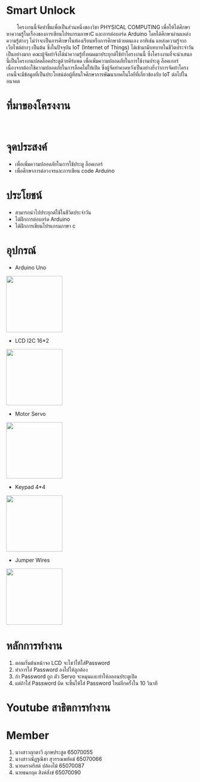 # Smart Unlock
&emsp;&emsp;โครงงานนี้จัดทำขึ้นเพื่อเป็นส่วนหนึ่งของวิชา PHYSICAL COMPUTING เพื่อให้ได้ศึกษาหาความรู้ในเรื่องของการเขียนโปรแกรมภาษาC และการต่อบอร์ด Arduino โดยได้ศึกษาผ่านแหล่งความรู้ต่างๆ ไม่ว่าจะเป็นการศึกษาในห้องเรียนหรือการศึกษาด้วยตนเอง อาทิเช่น แหล่งความรู้จากเว็บไซต์ต่างๆ เป็นต้น ซึ่งในปัจจุบัน IoT (Internet of Things) ได้เข้ามามีบทบาทในชีวิตประจำวันเป็นอย่างมาก คณะผู้จัดทำจึงได้นำความรู้ทั้งหมดมาประยุกต์ใช้ทำโครงงานนี้ ซึ่งโครงงานที่จะนำเสนอนี้เป็นโครงงานปลดล็อคประตูด้วยคีร์แพด เพื่อเพิ่มความปลอดภัยในการใช้งานประตู ล็อคเกอร์ เนื่องจากต้องใช้ความปลอดภัยในการล็อคไม่ให้เปิด ซึ่งผู้จัดทำคาดหวังเป็นอย่างยิ่งว่าการจัดทำโครงงานนี้จะมีข้อมูลที่เป็นประโยชน์ต่อผู้ที่สนใจศึกษาการพัฒนาเทคโนโลยีที่เกี่ยวข้องกับ IoT ต่อไปในอนาคต

# ที่มาของโครงงาน
&emsp;&emsp;

# จุดประสงค์
- เพื่อเพิ่มความปลอดภัยในการใช้ประตู ล็อคเกอร์
- เพื่อศึกษาการต่อวงจรและการเขียน code Arduino

# ประโยชน์
- สามารถนำไปประยุกต์ใช้ในชีวิตประจำวัน
- ได้ฝึกการต่อบอร์ด Arduino
- ได้ฝึกการเขียนโปรแกรมภาษา c

# อุปกรณ์
- Arduino Uno
<img src="https://th.bing.com/th/id/OIP.RE8gsTJBb2sUcCktlTLL8QHaHa?w=175&h=180&c=7&r=0&o=5&dpr=1.3&pid=1.7" width="150px">

- LCD I2C 16*2
<img src="https://th.bing.com/th/id/OIP.SZrYuqC8a1r-tCWTmXfUFAHaHa?w=179&h=180&c=7&r=0&o=5&dpr=1.3&pid=1.7" width="150px">

- Motor Servo
<img src="https://th.bing.com/th/id/OIP.BrmTWEtvFdkClvT_IttNDwHaFY?pid=ImgDet&rs=1" width="150px">

- Keypad 4*4
<img src="https://th.bing.com/th/id/OIP.VWumn29OrkSsyclqevtCAwHaHa?w=215&h=215&c=7&r=0&o=5&dpr=1.3&pid=1.7" width="150px">

- Jumper Wires
<img src="https://th.bing.com/th/id/OIP.LyHBNZGyBW_ynUoJXjUhuwHaHa?w=181&h=181&c=7&r=0&o=5&dpr=1.3&pid=1.7" width="150px">

# หลักการทำงาน
1. ตอนเริ่มต้นหน้าจอ LCD จะโชว์ให้ใส่Password
2. ทำการใส่ Password ลงไปให้ถูกต้อง
3. ถ้า Password ถูก ตัว Servo จะหมุนและทำให้กลอนประตูเปิด
4. แต่ถ้าใส่ Password ผิด จะขึ้นให้ใส่ Password ใหม่อีกครั้งใน 10 วินาที

# Youtube สาธิตการทำงาน

# Member
1. นางสาวญาตาวี ฤกษประสูต 65070055
2. นางสาวณัฏฐณิชา สุวรรณพยัคฆ์ 65070066
3. นายดราคริสต์ ปล้องไม้ 65070087
4. นายธนกฤค สิงห์สังข์ 65070090
